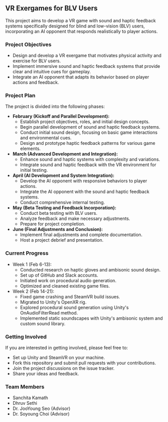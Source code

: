 
## VR Exergames for BLV Users

This project aims to develop a VR game with sound and haptic feedback systems specifically designed for blind and low-vision (BLV) users, incorporating an AI opponent that responds realistically to player actions.

### Project Objectives

* Design and develop a VR exergame that motivates physical activity and exercise for BLV users.
* Implement immersive sound and haptic feedback systems that provide clear and intuitive cues for gameplay.
* Integrate an AI opponent that adapts its behavior based on player actions and feedback.

### Project Plan

The project is divided into the following phases:

* **February (Kickoff and Parallel Development):**
    * Establish project objectives, roles, and initial design concepts.
    * Begin parallel development of sound and haptic feedback systems.
    * Conduct initial sound design, focusing on basic game interactions and environmental cues.
    * Design and prototype haptic feedback patterns for various game elements.
* **March (Advanced Development and Integration):**
    * Enhance sound and haptic systems with complexity and variations.
    * Integrate sound and haptic feedback with the VR environment for initial testing.
* **April (AI Development and System Integration):**
    * Develop the AI opponent with responsive behaviors to player actions.
    * Integrate the AI opponent with the sound and haptic feedback systems.
    * Conduct comprehensive internal testing.
* **May (Beta Testing and Feedback Incorporation):**
    * Conduct beta testing with BLV users.
    * Analyze feedback and make necessary adjustments.
    * Prepare for project completion.
* **June (Final Adjustments and Conclusion):**
    * Implement final adjustments and complete documentation.
    * Host a project debrief and presentation.

### Current Progress

* Week 1 (Feb 6-13):
    * Conducted research on haptic gloves and ambisonic sound design.
    * Set up of GitHub and Slack accounts.
    * Initiated work on procedural audio generation.
    * Optimized and cleaned existing game files.
* Week 2 (Feb 14-21):
    * Fixed game crashing and SteamVR build issues.
    * Migrated to Unity's OpenXR rig.
    * Explored procedural sound generation using Unity's OnAudioFilterRead method.
    * Implemented static soundscapes with Unity's ambisonic system and custom sound library.

### Getting Involved

If you are interested in getting involved, please feel free to:

* Set up Unity and SteamVR on your machine.
* Fork this repository and submit pull requests with your contributions.
* Join the project discussions on the issue tracker.
* Share your ideas and feedback.

### Team Members

* Sanchita Kamath
* Dhruv Sethi
* Dr. JooYoung Seo (Advisor)
* Dr. Soyoung Choi (Advisor)
